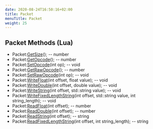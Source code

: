 ```yaml
---
date: 2020-08-24T16:50:16+02:00
title: Packet
menuTitle: Packet
weight: 25
---
```


## Packet Methods (Lua)
- Packet:[GetSize](getsize)(); -- number
- Packet:[GetOpcode](getopcode)(); -- number
- Packet:[SetOpcode](setopcode)(int op); -- void
- Packet:[GetRawOpcode](getrawopcode)(); -- number
- Packet:[SetRawOpcode](setrawopcode)(int op); -- void
- Packet:[WriteFloat](writefloat)(int offset, float value); -- void
- Packet:[WriteDouble](writedouble)(int offset, double value); -- void
- Packet:[WriteString](writestring)(int offset, std::string value); -- void
- Packet:[WriteFixedLengthString](writefixedlengthstring)(int offset, std::string value, int string_length); -- void
- Packet:[ReadFloat](readfloat)(int offset); -- number
- Packet:[ReadDouble](readdouble)(int offset); -- number
- Packet:[ReadString](readstring)(int offset); -- string
- Packet:[ReadFixedLengthString](readfixedlengthstring)(int offset, int string_length); -- string
